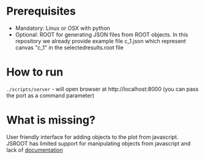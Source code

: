 # Prerequisites

* Mandatory: Linux or OSX with python
* Optional: ROOT for generating JSON files from ROOT objects. In this repository we already provide example file c_1.json which represent canvas "c_1" in the selectedresults.root file

# How to run

`./scripts/server` - will open browser at http://localhost:8000 (you can pass the port as a command parameter)


# What is missing?

User friendly interface for adding objects to the plot from javascript. JSROOT has limited support for manipulating objects from javascript and lack of [documentation](https://github.com/linev/jsroot/blob/master/docs/JSROOT.md#stand-alone-usage-of-jsroot) 